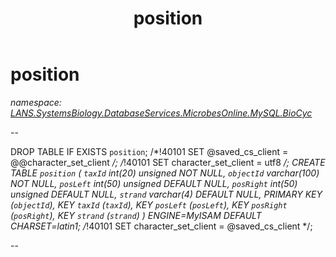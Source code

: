 ﻿---
title: position
---

# position
_namespace: [LANS.SystemsBiology.DatabaseServices.MicrobesOnline.MySQL.BioCyc](N-LANS.SystemsBiology.DatabaseServices.MicrobesOnline.MySQL.BioCyc.html)_

--
 
 DROP TABLE IF EXISTS `position`;
 /*!40101 SET @saved_cs_client = @@character_set_client */;
 /*!40101 SET character_set_client = utf8 */;
 CREATE TABLE `position` (
 `taxId` int(20) unsigned NOT NULL,
 `objectId` varchar(100) NOT NULL,
 `posLeft` int(50) unsigned DEFAULT NULL,
 `posRight` int(50) unsigned DEFAULT NULL,
 `strand` varchar(4) DEFAULT NULL,
 PRIMARY KEY (`objectId`),
 KEY `taxId` (`taxId`),
 KEY `posLeft` (`posLeft`),
 KEY `posRight` (`posRight`),
 KEY `strand` (`strand`)
 ) ENGINE=MyISAM DEFAULT CHARSET=latin1;
 /*!40101 SET character_set_client = @saved_cs_client */;
 
 --




